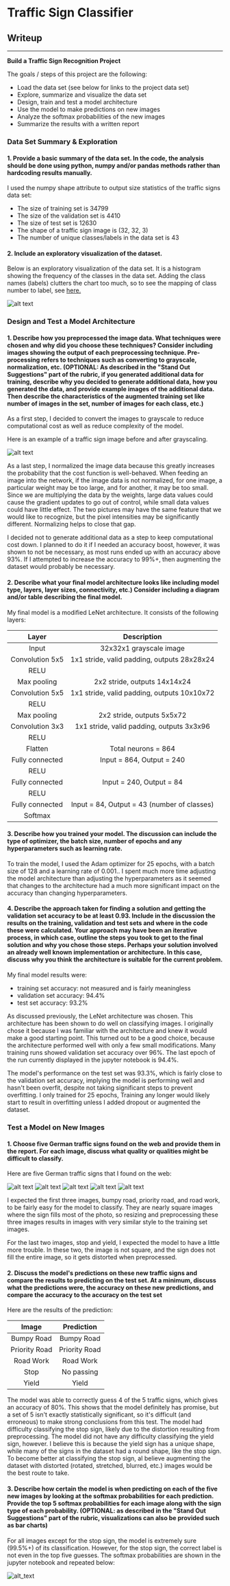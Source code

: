 # Traffic Sign Classifier

## Writeup

---

**Build a Traffic Sign Recognition Project**

The goals / steps of this project are the following:
* Load the data set (see below for links to the project data set)
* Explore, summarize and visualize the data set
* Design, train and test a model architecture
* Use the model to make predictions on new images
* Analyze the softmax probabilities of the new images
* Summarize the results with a written report


[//]: # (Image References)

[image1]: ./write_up_images/class_histogram.png "Class Histogram"
[image2]: ./write_up_images/grayscaled.png "Preprocessed image"
[image3]: ./examples/random_noise.jpg "Random Noise"
[image4]: ./test/bumpy_road.jpg "Traffic Sign 1"
[image5]: ./test/priority_road.jpg "Traffic Sign 2"
[image6]: ./test/Road_Work.jpg "Traffic Sign 3"
[image7]: ./test/stop.jpg "Traffic Sign 4"
[image8]: ./test/yield.jpg "Traffic Sign 5"
[softmax]: ./write_up_images/softmax.png "Softmax Probabilities"



### Data Set Summary & Exploration

#### 1. Provide a basic summary of the data set. In the code, the analysis should be done using python, numpy and/or pandas methods rather than hardcoding results manually.

I used the numpy shape attribute to output size statistics of the traffic
signs data set:

* The size of training set is 34799
* The size of the validation set is 4410
* The size of test set is 12630
* The shape of a traffic sign image is (32, 32, 3)
* The number of unique classes/labels in the data set is 43

#### 2. Include an exploratory visualization of the dataset.

Below is an exploratory visualization of the data set. It is a histogram showing the frequency of the classes in the data set. Adding the class names (labels) clutters the chart too much, so to see the mapping of class number to label, see [here.](./sign_names.csv)

![alt text][image1]

### Design and Test a Model Architecture

#### 1. Describe how you preprocessed the image data. What techniques were chosen and why did you choose these techniques? Consider including images showing the output of each preprocessing technique. Pre-processing refers to techniques such as converting to grayscale, normalization, etc. (OPTIONAL: As described in the "Stand Out Suggestions" part of the rubric, if you generated additional data for training, describe why you decided to generate additional data, how you generated the data, and provide example images of the additional data. Then describe the characteristics of the augmented training set like number of images in the set, number of images for each class, etc.)

As a first step, I decided to convert the images to grayscale to reduce computational cost as well as reduce complexity of the model.

Here is an example of a traffic sign image before and after grayscaling.

![alt text][image2]

As a last step, I normalized the image data because this greatly increases the probability that the cost function is well-behaved. When feeding an image into the network, if the image data is not normalized, for one image, a particular weight may be too large, and for another, it may be too small. Since we are multiplying the data by the weights, large data values could cause the gradient updates to go out of control, while small data values could have little effect. The two pictures may have the same feature that we would like to recognize, but the pixel intensities may be significantly different. Normalizing helps to close that gap.

I decided not to generate additional data as a step to keep computational cost down. I planned to do it if I needed an accuracy boost, however, it was shown to not be necessary, as most runs ended up with an accuracy above 93%. If I attempted to increase the accuracy to 99%+, then augmenting the dataset would probably be necessary.


#### 2. Describe what your final model architecture looks like including model type, layers, layer sizes, connectivity, etc.) Consider including a diagram and/or table describing the final model.

My final model is a modified LeNet architecture. It consists of the following layers:

| Layer         		|     Description	        					| 
|:---------------------:|:---------------------------------------------:| 
| Input         		| 32x32x1 grayscale image   							| 
| Convolution 5x5     	| 1x1 stride, valid padding, outputs 28x28x24 	|
| RELU					|												|
| Max pooling	      	| 2x2 stride,  outputs 14x14x24 				|
| Convolution 5x5	    | 1x1 stride, valid padding, outputs 10x10x72      									|
| RELU					|												|
| Max pooling	      	| 2x2 stride,  outputs 5x5x72 				|
| Convolution 3x3	    | 1x1 stride, valid padding, outputs 3x3x96      									|
| RELU					|												|
| Flatten					|		Total neurons = 864					|
| Fully connected		| Input = 864, Output = 240					|
| RELU					|												|
| Fully connected		| Input = 240, Output = 84					|
| RELU					|												|
| Fully connected		| Input = 84, Output = 43 (number of classes)			|
| Softmax				|        									|
 


#### 3. Describe how you trained your model. The discussion can include the type of optimizer, the batch size, number of epochs and any hyperparameters such as learning rate.

To train the model, I used the Adam optimizer for 25 epochs, with a batch size of 128 and a learning rate of 0.001.. I spent much more time adjusting the model architecture than adjusting the hyperparameters as it seemed that changes to the architecture had a much more significant impact on the accuracy than changing hyperparameters.

#### 4. Describe the approach taken for finding a solution and getting the validation set accuracy to be at least 0.93. Include in the discussion the results on the training, validation and test sets and where in the code these were calculated. Your approach may have been an iterative process, in which case, outline the steps you took to get to the final solution and why you chose those steps. Perhaps your solution involved an already well known implementation or architecture. In this case, discuss why you think the architecture is suitable for the current problem.

My final model results were:
* training set accuracy: not measured and is fairly meaningless
* validation set accuracy: 94.4%
* test set accuracy: 93.2%

As discussed previously, the LeNet architecture was chosen. This architecture has been shown to do well on classifying images. I originally chose it because I was familiar with the architecture and knew it would make a good starting point. This turned out to be a good choice, because the architecture performed well with only a few small modifications. Many training runs showed validation set accuracy over 96%. The last epoch of the run currently displayed in the jupyter notebook is 94.4%.

The model's performance on the test set was 93.3%, which is fairly close to the validation set accuracy, implying the model is performing well and hasn't been overfit, despite not taking significant steps to prevent overfitting. I only trained for 25 epochs, Training any longer would likely start to result in overfitting unless I added dropout or augmented the dataset.

### Test a Model on New Images

#### 1. Choose five German traffic signs found on the web and provide them in the report. For each image, discuss what quality or qualities might be difficult to classify.

Here are five German traffic signs that I found on the web:

![alt text][image4] ![alt text][image5] ![alt text][image6] 
![alt text][image7] ![alt text][image8]

I expected the first three images, bumpy road, priority road, and road work, to be fairly easy for the model to classify. They are nearly square images where the sign fills most of the photo, so resizing and preprocessing these three images results in images with very similar style to the training set images.

For the last two images, stop and yield, I expected the model to have a little more trouble. In these two, the image is not square, and the sign does not fill the entire image, so it gets distorted when preprocessed.

#### 2. Discuss the model's predictions on these new traffic signs and compare the results to predicting on the test set. At a minimum, discuss what the predictions were, the accuracy on these new predictions, and compare the accuracy to the accuracy on the test set 

Here are the results of the prediction:

| Image			        |     Prediction	        					| 
|:---------------------:|:---------------------------------------------:| 
| Bumpy Road      		| Bumpy Road   									| 
| Priority Road     			| Priority Road 										|
| Road Work      | Road Work |
| Stop  | No passing  |
| Yield					| Yield											|

The model was able to correctly guess 4 of the 5 traffic signs, which gives an accuracy of 80%. This shows that the model definitely has promise, but a set of 5 isn't exactly statistically significant, so it's difficult (and erroneous) to make strong conclusions from this test. The model had difficulty classifying the stop sign, likely due to the distortion resulting from preprocessing. The model did not have any difficulty classifying the yield sign, however. I believe this is because the yield sign has a unique shape, while many of the signs in the dataset had a round shape, like the stop sign. To become better at classifying the stop sign, aI believe augmenting the dataset with distorted (rotated, stretched, blurred, etc.) images would be the best route to take.

#### 3. Describe how certain the model is when predicting on each of the five new images by looking at the softmax probabilities for each prediction. Provide the top 5 softmax probabilities for each image along with the sign type of each probability. (OPTIONAL: as described in the "Stand Out Suggestions" part of the rubric, visualizations can also be provided such as bar charts)

For all images except for the stop sign, the model is extremely sure (99.5%+) of its classification. However, for the stop sign, the correct label is not even in the top five guesses. The softmax probabilities are shown in the jupyter notebook and repeated below:

![alt_text][softmax]
